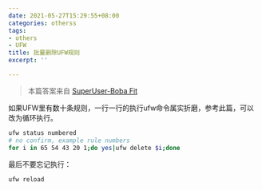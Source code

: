 ```yaml
---
date: 2021-05-27T15:29:55+08:00
categories: otherss
tags:
- others
- UFW
title: 批量删除UFW规则
excerpt: ''

---
```

> 本篇答案来自 [SuperUser-Boba Fit](https://superuser.com/a/1564148)

如果UFW里有数十条规则，一行一行的执行ufw命令属实折磨，参考此篇，可以改为循环执行。

```bash
ufw status numbered
# no confirm, example rule numbers
for i in 65 54 43 20 1;do yes|ufw delete $i;done
```

最后不要忘记执行：

```bash
ufw reload
```